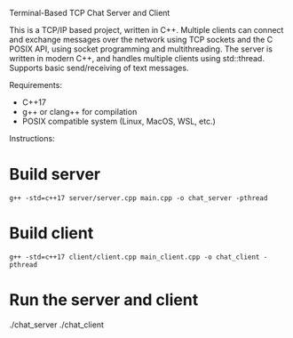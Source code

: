 Terminal-Based TCP Chat Server and Client 

This is a TCP/IP based project, written in C++. Multiple clients can connect and exchange messages over the network using TCP sockets and the C POSIX API, using socket programming and multithreading.
The server is written in modern C++, and handles multiple clients using std::thread. 
Supports basic send/receiving of text messages.

Requirements: 
- C++17
- g++ or clang++ for compilation
- POSIX compatible system (Linux, MacOS, WSL, etc.)


Instructions:
# Build server
`g++ -std=c++17 server/server.cpp main.cpp -o chat_server -pthread`

# Build client
`g++ -std=c++17 client/client.cpp main_client.cpp -o chat_client -pthread`

# Run the server and client
./chat_server ./chat_client
